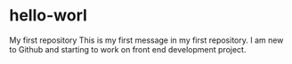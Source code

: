 # hello-worl
My first repository
This is my first message in my first repository. I am new to Github and starting to work on front end development project.
